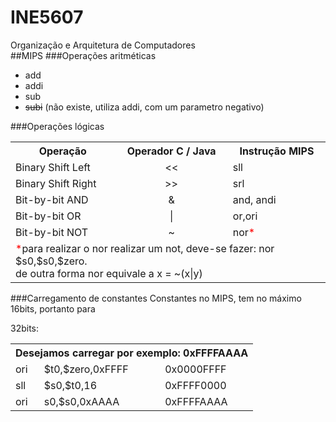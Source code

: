 # INE5607
Organização e Arquitetura de Computadores
<br />
##MIPS
###Operações aritméticas
<ul><li>add</li>
    <li>addi</li>
    <li>sub</li>
    <li><strike>subi</strike> (não existe, utiliza addi, com um parametro negativo)</li>
</ul>

###Operações lógicas
<table>
<tr><th>Operação</th><th>Operador C / Java</th><th>Instrução MIPS</th></tr>
<tr><td>Binary Shift Left</td><td align="center"> << </td><td>sll</td></tr>
<tr><td>Binary Shift Right</td><td align="center"> >> </td><td>srl</td></tr>
<tr><td>Bit-by-bit AND </td><td align="center"> & </td><td>and, andi</td></tr>
<tr><td>Bit-by-bit OR</td><td align="center"> | </td><td>or,ori</td></tr>
<tr><td>Bit-by-bit NOT</td><td align="center"> ~ </td><td>nor<span style="color:red;">*</span></td></tr>
<tr><td colspan="3"><span style="color:red;">*</span>para realizar o nor realizar um not, deve-se fazer: nor $s0,$s0,$zero. <br /> 
                    de outra forma nor equivale a x = ~(x|y)
    </td>
</tr>
</table>

###Carregamento de constantes
Constantes no MIPS, tem no máximo 16bits, portanto para<br />

32bits:<br />
<table>
<tr><th colspan="3">Desejamos carregar por exemplo: 0xFFFFAAAA</th></tr>
<tr><td>ori</td><td>$t0,$zero,0xFFFF</td><td>0x0000FFFF</td></tr>
<tr><td>sll</td><td>$s0,$t0,16</td><td>0xFFFF0000</td></tr>
<tr><td>ori</td><td>s0,$s0,0xAAAA</td><td>0xFFFFAAAA</td></tr>
</table>

